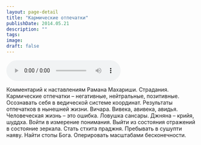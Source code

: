 ```yaml
---
layout: page-detail
title: "Кармические отпечатки"
publishDate: 2014.05.21
description: ""
tags:
image:
draft: false
---
```


<audio title="2014.05.21 - Кармические отпечатки.mp3" src="/upload/iblock/5ea/5ea5bc51441014aa1b629ac300180d04.mp3" controls=""></audio>

 Комментарий к наставлениям Рамана Махариши. Страдания. Кармические отпечатки – негативные, нейтральные, позитивные. Осознавать себя в ведической системе координат. Результаты отпечатков в нынешней жизни. Вичара. Вивека, авивека, авидья. Человеческая жизнь – это ошибка. Ловушка сансары. Джняна – крийя, шуддха. Войти в измерение понимания. Выйти из состояния отражений в состояние зеркала. Стать стхита праджня. Пребывать в сушупти наяву. Найти стопы Бога. Оперировать масштабами бесконечности. 

  
